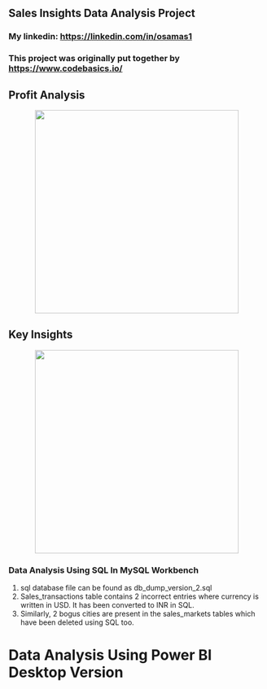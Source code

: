 ## Sales Insights Data Analysis Project

### My linkedin: https://linkedin.com/in/osamas1

### This project was originally put together by https://www.codebasics.io/ 

## Profit Analysis

<p align="center">
  <img src="https://github.com/osama-saeed1/Sales-Analysis/assets/155672898/90a0fbad-031c-4723-bb0c-13532f0db32b" height="400">
</p>

## Key Insights

<p align="center">
  <img src="https://github.com/osama-saeed1/Sales-Analysis/assets/155672898/839e3cff-8fdf-4c4a-9975-0731ac195ce1" height="400">
</p>

### Data Analysis Using SQL In MySQL Workbench

1. sql database file can be found as db_dump_version_2.sql
2. Sales_transactions table contains 2 incorrect entries where currency is written in USD. It has been converted to INR in SQL.
3. Similarly, 2 bogus cities are present in the sales_markets tables which have been deleted using SQL too.

Data Analysis Using Power BI Desktop Version
============================================
